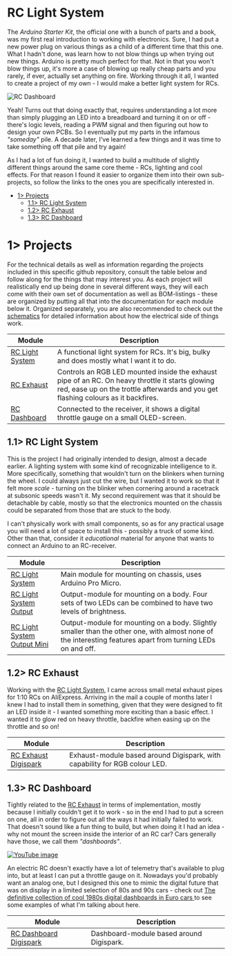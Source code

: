 # RC Light System
The *Arduino Starter Kit*, the official one with a bunch of parts and a book, was my first real introduction to working with electronics. Sure, I had put a new power plug on various things as a child of a different time that this one. What I hadn't done, was learn how to not blow things up when trying out new things. Arduino is pretty much perfect for that. Not in that you won't blow things up, it's more a case of blowing up really cheap parts and you rarely, if ever, actually set anything on fire. Working through it all, I wanted to create a project of my own - I would make a better light system for RCs.

![RC Dashboard](https://raw.githubusercontent.com/tebl/RC-Light-System/main/gallery/build_dashboard_022.jpg)

Yeah! Turns out that doing exactly that, requires understanding a lot more than simply plugging an LED into a breadboard and turning it on or off - there's logic levels, reading a PWM signal and then figuring out how to design your own PCBs. So I eventually put my parts in the infamous *"someday"* pile. A decade later, I've learned a few things and it was time to take something off that pile and try again! 

As I had a lot of fun doing it, I wanted to build a multitude of slightly different things around the same core theme - RCs, lighting and cool effects. For that reason I found it easier to organize them into their own sub-projects, so follow the links to the ones you are specifically interested in.

- [1> Projects](#1-projects)
  - [1.1> RC Light System](#11-rc-light-system)
  - [1.2> RC Exhaust](#12-rc-exhaust)
  - [1.3> RC Dashboard](#13-rc-dashboard)

# 1> Projects
For the technical details as well as information regarding the projects included in this specific github repository, consult the table below and follow along for the things that may interest you.  As each project will realistically end up being done in several different ways, they will each come with their own set of documentation as well as BOM-listings - these are organized by putting all that into the documentation for each module below it. Organized separately, you are also recommended to check out the [schematics](https://github.com/tebl/RC-Light-System/tree/main/documentation/schematic) for detailed information about how the electrical side of things work.

| Module                            | Description                                      |
| --------------------------------- | ------------------------------------------------ | 
| [RC Light System](#11-rc-light-system)  | A functional light system for RCs. It's big, bulky and does mostly what I want it to do.
| [RC Exhaust](#12-rc-exhaust) | Controls an RGB LED mounted inside the exhaust pipe of an RC. On heavy throttle it starts glowing red, ease up on the trottle afterwards and you get flashing colours as it backfires.
| [RC Dashboard](#13-rc-dashboard) | Connected to the receiver, it shows a digital throttle gauge on a small OLED-screen.

## 1.1> RC Light System
This is the project I had originally intended to design, almost a decade earlier. A lighting system with some kind of recognizable intelligence to it. More specifically, something that wouldn't turn on the blinkers when turning the wheel. I could always just cut the wire, but I wanted it to work so that it felt more *scale* - turning on the blinker when cornering around a racetrack at subsonic speeds wasn't it. My second requirement was that it should be detachable by cable, mostly so that the electronics mounted on the chassis could be separated from those that are stuck to the body.

I can't physically work with small components, so as for any practical usage you will need a lot of space to install this - possibly a truck of some kind. Other than that, consider it *educational* material for anyone that wants to connect an Arduino to an RC-receiver.

| Module                            | Description                                      |
| --------------------------------- | ------------------------------------------------ | 
| [RC Light System](https://github.com/tebl/RC-Light-System/tree/main/RC%20Light%20System)  | Main module for mounting on chassis, uses Arduino Pro Micro.
| [RC Light System Output](https://github.com/tebl/RC-Light-System/tree/main/RC%20Light%20System%20Output)  | Output-module for mounting on a body. Four sets of two LEDs can be combined to have two levels of brightness.
| [RC Light System Output Mini](https://github.com/tebl/RC-Light-System/tree/main/RC%20Light%20System%20Output%20Mini)  | Output-module for mounting on a body. Slightly smaller than the other one, with almost none of the interesting features apart from turning LEDs on and off.

## 1.2> RC Exhaust
Working with the [RC Light System](#11-rc-light-system), I came across small metal exhaust pipes for 1:10 RCs on AliExpress. Arriving in the mail a couple of months later I knew I had to install them in something, given that they were designed to fit an LED inside it - I wanted something more exciting than a basic effect. I wanted it to glow red on heavy throttle, backfire when easing up on the throttle and so on!

| Module                            | Description                                      |
| --------------------------------- | ------------------------------------------------ | 
| [RC Exhaust Digispark](https://github.com/tebl/RC-Light-System/tree/main/RC%20Exhaust%20Digispark)  | Exhaust-module based around Digispark, with capability for RGB colour LED.

## 1.3> RC Dashboard
Tightly related to the [RC Exhaust](#12-rc-exhaust) in terms of implementation, mostly because I initially couldn't get it to work - so in the end I had to put a screen on one, all in order to figure out all the ways it had initially failed to work. That doesn't sound like a fun thing to build, but when doing it I had an idea - why not mount the screen inside the interior of an RC car? Cars generally have those, we call them *"dashboards"*.

[![YouTube image](https://raw.githubusercontent.com/tebl/RC-Light-System/main/gallery/youtube_dashboard_preview.png)](https://youtube.com/shorts/HmBhJOPVMgE)

An electric RC doesn't exactly have a lot of telemetry that's available to plug into, but at least I can put a throttle gauge on it. Nowadays you'd probably want an analog one, but I designed this one to mimic the digital future that was on display in a limited selection of 80s and 90s cars - check out [The definitive collection of cool 1980s digital dashboards in Euro cars
](https://drivemag.com/red-calipers/the-definitive-collection-of-cool-1980s-digital-dashboards-in-euro-cars/) to see some examples of what I'm talking about here.

| Module                            | Description                                      |
| --------------------------------- | ------------------------------------------------ | 
| [RC Dashboard Digispark](https://github.com/tebl/RC-Light-System/tree/main/RC%20Dashboard%20Digispark)  | Dashboard-module based around Digispark.